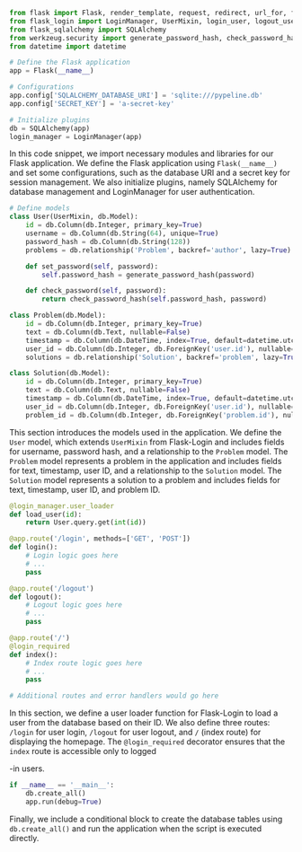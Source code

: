 ```python
from flask import Flask, render_template, request, redirect, url_for, flash
from flask_login import LoginManager, UserMixin, login_user, logout_user, login_required, current_user
from flask_sqlalchemy import SQLAlchemy
from werkzeug.security import generate_password_hash, check_password_hash
from datetime import datetime

# Define the Flask application
app = Flask(__name__)

# Configurations
app.config['SQLALCHEMY_DATABASE_URI'] = 'sqlite:///pypeline.db'
app.config['SECRET_KEY'] = 'a-secret-key'

# Initialize plugins
db = SQLAlchemy(app)
login_manager = LoginManager(app)
```

In this code snippet, we import necessary modules and libraries for our Flask application. We define the Flask application using `Flask(__name__)` and set some configurations, such as the database URI and a secret key for session management. We also initialize plugins, namely SQLAlchemy for database management and LoginManager for user authentication.

```python
# Define models
class User(UserMixin, db.Model):
    id = db.Column(db.Integer, primary_key=True)
    username = db.Column(db.String(64), unique=True)
    password_hash = db.Column(db.String(128))
    problems = db.relationship('Problem', backref='author', lazy=True)

    def set_password(self, password):
        self.password_hash = generate_password_hash(password)

    def check_password(self, password):
        return check_password_hash(self.password_hash, password)

class Problem(db.Model):
    id = db.Column(db.Integer, primary_key=True)
    text = db.Column(db.Text, nullable=False)
    timestamp = db.Column(db.DateTime, index=True, default=datetime.utcnow)
    user_id = db.Column(db.Integer, db.ForeignKey('user.id'), nullable=False)
    solutions = db.relationship('Solution', backref='problem', lazy=True)

class Solution(db.Model):
    id = db.Column(db.Integer, primary_key=True)
    text = db.Column(db.Text, nullable=False)
    timestamp = db.Column(db.DateTime, index=True, default=datetime.utcnow)
    user_id = db.Column(db.Integer, db.ForeignKey('user.id'), nullable=False)
    problem_id = db.Column(db.Integer, db.ForeignKey('problem.id'), nullable=False)
```

This section introduces the models used in the application. We define the `User` model, which extends `UserMixin` from Flask-Login and includes fields for username, password hash, and a relationship to the `Problem` model. The `Problem` model represents a problem in the application and includes fields for text, timestamp, user ID, and a relationship to the `Solution` model. The `Solution` model represents a solution to a problem and includes fields for text, timestamp, user ID, and problem ID.

```python
@login_manager.user_loader
def load_user(id):
    return User.query.get(int(id))

@app.route('/login', methods=['GET', 'POST'])
def login():
    # Login logic goes here
    # ...
    pass

@app.route('/logout')
def logout():
    # Logout logic goes here
    # ...
    pass

@app.route('/')
@login_required
def index():
    # Index route logic goes here
    # ...
    pass

# Additional routes and error handlers would go here
```

In this section, we define a user loader function for Flask-Login to load a user from the database based on their ID. We also define three routes: `/login` for user login, `/logout` for user logout, and `/` (index route) for displaying the homepage. The `@login_required` decorator ensures that the `index` route is accessible only to logged

-in users.

```python
if __name__ == '__main__':
    db.create_all()
    app.run(debug=True)
```

Finally, we include a conditional block to create the database tables using `db.create_all()` and run the application when the script is executed directly.

